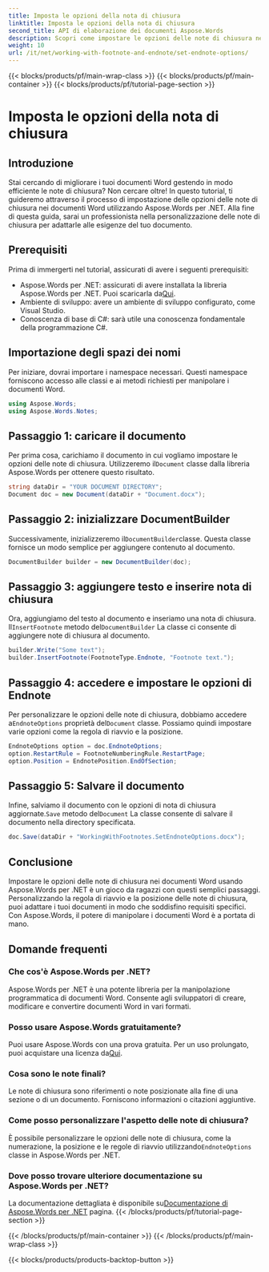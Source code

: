 ```yaml
---
title: Imposta le opzioni della nota di chiusura
linktitle: Imposta le opzioni della nota di chiusura
second_title: API di elaborazione dei documenti Aspose.Words
description: Scopri come impostare le opzioni delle note di chiusura nei documenti Word utilizzando Aspose.Words per .NET con questa guida completa passo dopo passo.
weight: 10
url: /it/net/working-with-footnote-and-endnote/set-endnote-options/
---
```


{{< blocks/products/pf/main-wrap-class >}}
{{< blocks/products/pf/main-container >}}
{{< blocks/products/pf/tutorial-page-section >}}

# Imposta le opzioni della nota di chiusura

## Introduzione

Stai cercando di migliorare i tuoi documenti Word gestendo in modo efficiente le note di chiusura? Non cercare oltre! In questo tutorial, ti guideremo attraverso il processo di impostazione delle opzioni delle note di chiusura nei documenti Word utilizzando Aspose.Words per .NET. Alla fine di questa guida, sarai un professionista nella personalizzazione delle note di chiusura per adattarle alle esigenze del tuo documento.

## Prerequisiti

Prima di immergerti nel tutorial, assicurati di avere i seguenti prerequisiti:

-  Aspose.Words per .NET: assicurati di avere installata la libreria Aspose.Words per .NET. Puoi scaricarla da[Qui](https://releases.aspose.com/words/net/).
- Ambiente di sviluppo: avere un ambiente di sviluppo configurato, come Visual Studio.
- Conoscenza di base di C#: sarà utile una conoscenza fondamentale della programmazione C#.

## Importazione degli spazi dei nomi

Per iniziare, dovrai importare i namespace necessari. Questi namespace forniscono accesso alle classi e ai metodi richiesti per manipolare i documenti Word.

```csharp
using Aspose.Words;
using Aspose.Words.Notes;
```

## Passaggio 1: caricare il documento

 Per prima cosa, carichiamo il documento in cui vogliamo impostare le opzioni delle note di chiusura. Utilizzeremo il`Document` classe dalla libreria Aspose.Words per ottenere questo risultato.

```csharp
string dataDir = "YOUR DOCUMENT DIRECTORY";
Document doc = new Document(dataDir + "Document.docx");
```

## Passaggio 2: inizializzare DocumentBuilder

 Successivamente, inizializzeremo il`DocumentBuilder`classe. Questa classe fornisce un modo semplice per aggiungere contenuto al documento.

```csharp
DocumentBuilder builder = new DocumentBuilder(doc);
```

## Passaggio 3: aggiungere testo e inserire nota di chiusura

 Ora, aggiungiamo del testo al documento e inseriamo una nota di chiusura. Il`InsertFootnote` metodo del`DocumentBuilder` La classe ci consente di aggiungere note di chiusura al documento.

```csharp
builder.Write("Some text");
builder.InsertFootnote(FootnoteType.Endnote, "Footnote text.");
```

## Passaggio 4: accedere e impostare le opzioni di Endnote

 Per personalizzare le opzioni delle note di chiusura, dobbiamo accedere a`EndnoteOptions` proprietà del`Document` classe. Possiamo quindi impostare varie opzioni come la regola di riavvio e la posizione.

```csharp
EndnoteOptions option = doc.EndnoteOptions;
option.RestartRule = FootnoteNumberingRule.RestartPage;
option.Position = EndnotePosition.EndOfSection;
```

## Passaggio 5: Salvare il documento

 Infine, salviamo il documento con le opzioni di nota di chiusura aggiornate.`Save` metodo del`Document` La classe consente di salvare il documento nella directory specificata.

```csharp
doc.Save(dataDir + "WorkingWithFootnotes.SetEndnoteOptions.docx");
```

## Conclusione

Impostare le opzioni delle note di chiusura nei documenti Word usando Aspose.Words per .NET è un gioco da ragazzi con questi semplici passaggi. Personalizzando la regola di riavvio e la posizione delle note di chiusura, puoi adattare i tuoi documenti in modo che soddisfino requisiti specifici. Con Aspose.Words, il potere di manipolare i documenti Word è a portata di mano.

## Domande frequenti

### Che cos'è Aspose.Words per .NET?
Aspose.Words per .NET è una potente libreria per la manipolazione programmatica di documenti Word. Consente agli sviluppatori di creare, modificare e convertire documenti Word in vari formati.

### Posso usare Aspose.Words gratuitamente?
 Puoi usare Aspose.Words con una prova gratuita. Per un uso prolungato, puoi acquistare una licenza da[Qui](https://purchase.aspose.com/buy).

### Cosa sono le note finali?
Le note di chiusura sono riferimenti o note posizionate alla fine di una sezione o di un documento. Forniscono informazioni o citazioni aggiuntive.

### Come posso personalizzare l'aspetto delle note di chiusura?
 È possibile personalizzare le opzioni delle note di chiusura, come la numerazione, la posizione e le regole di riavvio utilizzando`EndnoteOptions` classe in Aspose.Words per .NET.

### Dove posso trovare ulteriore documentazione su Aspose.Words per .NET?
 La documentazione dettagliata è disponibile su[Documentazione di Aspose.Words per .NET](https://reference.aspose.com/words/net/) pagina.
{{< /blocks/products/pf/tutorial-page-section >}}

{{< /blocks/products/pf/main-container >}}
{{< /blocks/products/pf/main-wrap-class >}}

{{< blocks/products/products-backtop-button >}}
